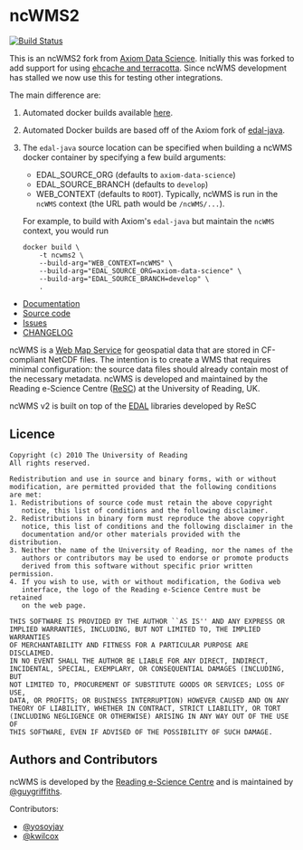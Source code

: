 # ncWMS2

[![Build Status](https://travis-ci.org/axiom-data-science/ncwms.svg?branch=master)](https://travis-ci.org/Reading-eScience-Centre/ncwms)

This is an ncWMS2 fork from [Axiom Data Science](https://axiomdatascience.com). Initially this was forked to add support for using [ehcache and terracotta](http://www.terracotta.org/open-source/). Since ncWMS development has stalled we now use this for testing other integrations.

The main difference are:

1. Automated docker builds available [here](https://hub.docker.com/repository/docker/axiom/ncwms/tags).
2. Automated Docker builds are based off of the Axiom fork of [edal-java](https://github.com/axiom-data-science/edal-java).
3. The `edal-java` source location can be specified when building a ncWMS docker container by specifying a few build arguments:

    * EDAL_SOURCE_ORG (defaults to `axiom-data-science`)
    * EDAL_SOURCE_BRANCH (defaults to `develop`)
    * WEB_CONTEXT (defaults to `ROOT`). Typically, ncWMS is run in the `ncWMS` context (the URL path would be `/ncWMS/...`).

    For example, to build with Axiom's `edal-java` but maintain the `ncWMS` context, you would run

    ```
    docker build \
        -t ncwms2 \
        --build-arg="WEB_CONTEXT=ncWMS" \
        --build-arg="EDAL_SOURCE_ORG=axiom-data-science" \
        --build-arg="EDAL_SOURCE_BRANCH=develop" \
        .
    ```

- [Documentation](https://reading-escience-centre.gitbooks.io/ncwms-user-guide/content/)
- [Source code](https://github.com/Reading-eScience-Centre/ncwms)
- [Issues](https://github.com/Reading-eScience-Centre/ncwms/issues)
- [CHANGELOG](https://github.com/Reading-eScience-Centre/ncwms/blob/master/CHANGELOG)


ncWMS is a [Web Map Service](https://en.wikipedia.org/wiki/Web_Map_Service) for geospatial data that are stored in CF-compliant NetCDF files. The intention is to create a WMS that requires minimal configuration: the source data files should already contain most of the necessary metadata. ncWMS is developed and maintained by the Reading e-Science Centre ([ReSC](http://www.met.reading.ac.uk/resc/home/)) at the University of Reading, UK.

ncWMS v2 is built on top of the [EDAL]((https://reading-escience-centre.gitbooks.io/edal-user-guide/content/)) libraries developed by ReSC

## Licence

```
Copyright (c) 2010 The University of Reading
All rights reserved.

Redistribution and use in source and binary forms, with or without
modification, are permitted provided that the following conditions
are met:
1. Redistributions of source code must retain the above copyright
   notice, this list of conditions and the following disclaimer.
2. Redistributions in binary form must reproduce the above copyright
   notice, this list of conditions and the following disclaimer in the
   documentation and/or other materials provided with the distribution.
3. Neither the name of the University of Reading, nor the names of the
   authors or contributors may be used to endorse or promote products
   derived from this software without specific prior written permission.
4. If you wish to use, with or without modification, the Godiva web
   interface, the logo of the Reading e-Science Centre must be retained
   on the web page.

THIS SOFTWARE IS PROVIDED BY THE AUTHOR ``AS IS'' AND ANY EXPRESS OR
IMPLIED WARRANTIES, INCLUDING, BUT NOT LIMITED TO, THE IMPLIED WARRANTIES
OF MERCHANTABILITY AND FITNESS FOR A PARTICULAR PURPOSE ARE DISCLAIMED.
IN NO EVENT SHALL THE AUTHOR BE LIABLE FOR ANY DIRECT, INDIRECT,
INCIDENTAL, SPECIAL, EXEMPLARY, OR CONSEQUENTIAL DAMAGES (INCLUDING, BUT
NOT LIMITED TO, PROCUREMENT OF SUBSTITUTE GOODS OR SERVICES; LOSS OF USE,
DATA, OR PROFITS; OR BUSINESS INTERRUPTION) HOWEVER CAUSED AND ON ANY
THEORY OF LIABILITY, WHETHER IN CONTRACT, STRICT LIABILITY, OR TORT
(INCLUDING NEGLIGENCE OR OTHERWISE) ARISING IN ANY WAY OUT OF THE USE OF
THIS SOFTWARE, EVEN IF ADVISED OF THE POSSIBILITY OF SUCH DAMAGE.
```

## Authors and Contributors

ncWMS is developed by the [Reading e-Science Centre](http://www.met.reading.ac.uk/resc/home/) and is maintained by [@guygriffiths](https://github.com/guygriffiths).

Contributors:

- [@yosoyjay](https://github.com/yosoyjay)
- [@kwilcox](https://github.com/kwilcox)
